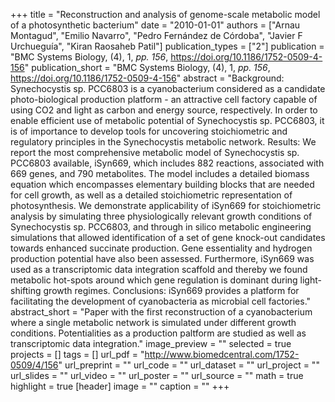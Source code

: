 +++
title = "Reconstruction and analysis of genome-scale metabolic model of a photosynthetic bacterium"
date = "2010-01-01"
authors = ["Arnau Montagud", "Emilio Navarro", "Pedro Fernández de Córdoba", "Javier F Urchueguía", "Kiran Raosaheb Patil"]
publication_types = ["2"]
publication = "BMC Systems Biology, (4), 1, _pp. 156_, https://doi.org/10.1186/1752-0509-4-156"
publication_short = "BMC Systems Biology, (4), 1, _pp. 156_, https://doi.org/10.1186/1752-0509-4-156"
abstract = "Background: Synechocystis sp. PCC6803 is a cyanobacterium considered as a candidate photo-biological production platform - an attractive cell factory capable of using CO2 and light as carbon and energy source, respectively. In order to enable efficient use of metabolic potential of Synechocystis sp. PCC6803, it is of importance to develop tools for uncovering stoichiometric and regulatory principles in the Synechocystis metabolic network. Results: We report the most comprehensive metabolic model of Synechocystis sp. PCC6803 available, iSyn669, which includes 882 reactions, associated with 669 genes, and 790 metabolites. The model includes a detailed biomass equation which encompasses elementary building blocks that are needed for cell growth, as well as a detailed stoichiometric representation of photosynthesis. We demonstrate applicability of iSyn669 for stoichiometric analysis by simulating three physiologically relevant growth conditions of Synechocystis sp. PCC6803, and through in silico metabolic engineering simulations that allowed identification of a set of gene knock-out candidates towards enhanced succinate production. Gene essentiality and hydrogen production potential have also been assessed. Furthermore, iSyn669 was used as a transcriptomic data integration scaffold and thereby we found metabolic hot-spots around which gene regulation is dominant during light-shifting growth regimes. Conclusions: iSyn669 provides a platform for facilitating the development of cyanobacteria as microbial cell factories."
abstract_short = "Paper with the first reconstruction of a cyanobacterium where a single metabolic network is simulated under different growth conditions. Potentialities as a production paltform are studied as well as transcriptomic data integration."
image_preview = ""
selected = true
projects = []
tags = []
url_pdf = "http://www.biomedcentral.com/1752-0509/4/156"
url_preprint = ""
url_code = ""
url_dataset = ""
url_project = ""
url_slides = ""
url_video = ""
url_poster = ""
url_source = ""
math = true
highlight = true
[header]
image = ""
caption = ""
+++
